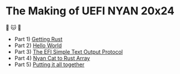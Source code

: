 # The Making of UEFI NYAN 20x24

:crab: :cat: :crab:

* Part 1) [Getting Rust](getting_rust/)
* Part 2) [Hello World](hello_world/)
* Part 3) [The EFI Simple Text Output Protocol](efi_simple_text_output_protocol/)
* Part 4) [Nyan Cat to Rust Array](drawing_nyan/)
* Part 5) [Putting it all together](putting_together/)
